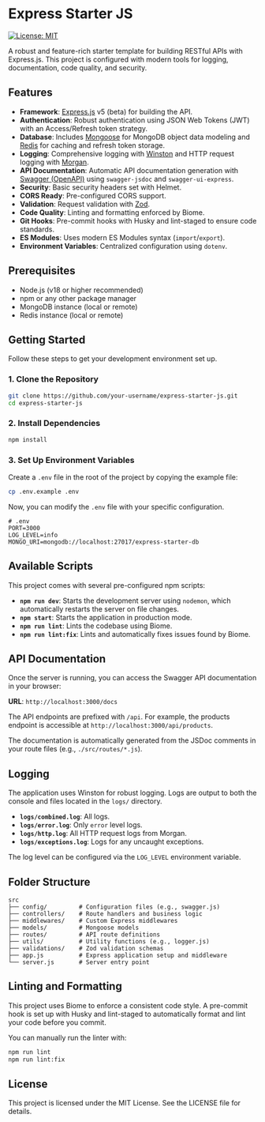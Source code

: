 # Express Starter JS

[![License: MIT](https://img.shields.io/badge/License-MIT-yellow.svg)](https://opensource.org/licenses/MIT)

A robust and feature-rich starter template for building RESTful APIs with Express.js. This project is configured with modern tools for logging, documentation, code quality, and security.

## Features

- **Framework**: [Express.js](https://expressjs.com/) v5 (beta) for building the API.
- **Authentication**: Robust authentication using JSON Web Tokens (JWT) with an Access/Refresh token strategy.
- **Database**: Includes [Mongoose](https://mongoosejs.com/) for MongoDB object data modeling and [Redis](https://redis.io/) for caching and refresh token storage.
- **Logging**: Comprehensive logging with [Winston](https://github.com/winstonjs/winston) and HTTP request logging with [Morgan](https://github.com/expressjs/morgan).
- **API Documentation**: Automatic API documentation generation with [Swagger (OpenAPI)](https://swagger.io/) using `swagger-jsdoc` and `swagger-ui-express`.
- **Security**: Basic security headers set with Helmet.
- **CORS Ready**: Pre-configured CORS support.
- **Validation**: Request validation with [Zod](https://zod.dev/).
- **Code Quality**: Linting and formatting enforced by Biome.
- **Git Hooks**: Pre-commit hooks with Husky and lint-staged to ensure code standards.
- **ES Modules**: Uses modern ES Modules syntax (`import`/`export`).
- **Environment Variables**: Centralized configuration using `dotenv`.

## Prerequisites

- Node.js (v18 or higher recommended)
- npm or any other package manager
- MongoDB instance (local or remote)
- Redis instance (local or remote)

## Getting Started

Follow these steps to get your development environment set up.

### 1. Clone the Repository

```bash
git clone https://github.com/your-username/express-starter-js.git
cd express-starter-js
```

### 2. Install Dependencies

```bash
npm install
```

### 3. Set Up Environment Variables

Create a `.env` file in the root of the project by copying the example file:

```bash
cp .env.example .env
```

Now, you can modify the `.env` file with your specific configuration.

```env
# .env
PORT=3000
LOG_LEVEL=info
MONGO_URI=mongodb://localhost:27017/express-starter-db
```

## Available Scripts

This project comes with several pre-configured npm scripts:

- **`npm run dev`**: Starts the development server using `nodemon`, which automatically restarts the server on file changes.
- **`npm start`**: Starts the application in production mode.
- **`npm run lint`**: Lints the codebase using Biome.
- **`npm run lint:fix`**: Lints and automatically fixes issues found by Biome.

## API Documentation

Once the server is running, you can access the Swagger API documentation in your browser:

**URL**: `http://localhost:3000/docs`

The API endpoints are prefixed with `/api`. For example, the products endpoint is accessible at `http://localhost:3000/api/products`.

The documentation is automatically generated from the JSDoc comments in your route files (e.g., `./src/routes/*.js`).

## Logging

The application uses Winston for robust logging. Logs are output to both the console and files located in the `logs/` directory.

- **`logs/combined.log`**: All logs.
- **`logs/error.log`**: Only `error` level logs.
- **`logs/http.log`**: All HTTP request logs from Morgan.
- **`logs/exceptions.log`**: Logs for any uncaught exceptions.

The log level can be configured via the `LOG_LEVEL` environment variable.

## Folder Structure

```text
src
├── config/         # Configuration files (e.g., swagger.js)
├── controllers/    # Route handlers and business logic
├── middlewares/    # Custom Express middlewares
├── models/         # Mongoose models
├── routes/         # API route definitions
├── utils/          # Utility functions (e.g., logger.js)
├── validations/    # Zod validation schemas
├── app.js          # Express application setup and middleware
└── server.js       # Server entry point
```

## Linting and Formatting

This project uses Biome to enforce a consistent code style. A pre-commit hook is set up with Husky and lint-staged to automatically format and lint your code before you commit.

You can manually run the linter with:

```bash
npm run lint
npm run lint:fix
```

## License

This project is licensed under the MIT License. See the LICENSE file for details.
